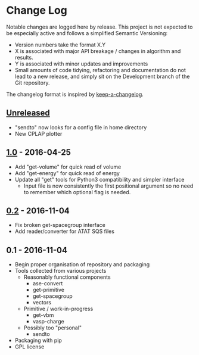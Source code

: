 # Change Log

Notable changes are logged here by release. This project is not
expected to be especially active and follows a simplified Semantic Versioning:

- Version numbers take the format X.Y
- X is associated with major API breakage / changes in algorithm and results.
- Y is associated with minor updates and improvements
- Small amounts of code tidying, refactoring and documentation do not
  lead to a new release, and simply sit on the Development branch of
  the Git repository.

The changelog format is inspired by [keep-a-changelog](https://github.com/olivierlacan/keep-a-changelog).

## [Unreleased]
- "sendto" now looks for a config file in home directory
- New CPLAP plotter

## [1.0] - 2016-04-25

- Add "get-volume" for quick read of volume
- Add "get-energy" for quick read of energy
- Update all "get" tools for Python3 compatibility and simpler interface
  - Input file is now consistently the first positional argument so no
    need to remember which optional flag is needed.

## [0.2] - 2016-11-04

- Fix broken get-spacegroup interface
- Add reader/converter for ATAT SQS files

## 0.1 - 2016-11-04

- Begin proper organisation of repository and packaging
- Tools collected from various projects
  - Reasonably functional components
    - ase-convert
    - get-primitive
    - get-spacegroup
    - vectors
  - Primitive / work-in-progress
    - get-vbm
    - vasp-charge
  - Possibly too "personal"
    - sendto
- Packaging with pip
- GPL license

[Unreleased]: https://github.com/ajjackson/mctools/compare/v1.0...HEAD
[1.0]: https://github.com/ajjackson/mctools/compare/v0.2...v1.0
[0.2]: https://github.com/ajjackson/mctools/compare/v0.1...v0.2


